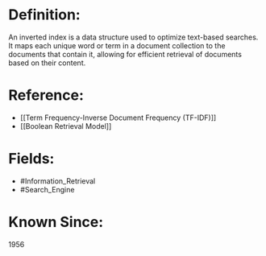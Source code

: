 

# Definition:
An inverted index is a data structure used to optimize text-based searches. It maps each unique word or term in a document collection to the documents that contain it, allowing for efficient retrieval of documents based on their content.

# Reference:
- [[Term Frequency-Inverse Document Frequency (TF-IDF)]]
- [[Boolean Retrieval Model]]

# Fields: 
- #Information_Retrieval
- #Search_Engine

# Known Since:
1956

